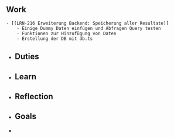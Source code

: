 ## Work
	- [[LRN-216 Erweiterung Backend: Speicherung aller Resultate]]
		- Einige Dummy Daten einfügen und Abfragen Query testen
		- Funktionen zur Hinzufügung von Daten
		- Erstellung der DB mit db.ts
- ## Duties
- ## Learn
- ## Reflection
- ## Goals
-